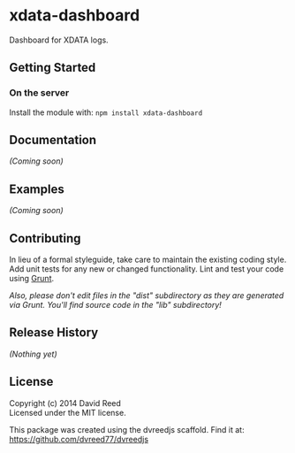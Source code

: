 # xdata-dashboard

Dashboard for XDATA logs.

## Getting Started
### On the server
Install the module with: `npm install xdata-dashboard`

## Documentation
_(Coming soon)_

## Examples
_(Coming soon)_

## Contributing
In lieu of a formal styleguide, take care to maintain the existing coding style. Add unit tests for any new or changed functionality. Lint and test your code using [Grunt](http://gruntjs.com/).

_Also, please don't edit files in the "dist" subdirectory as they are generated via Grunt. You'll find source code in the "lib" subdirectory!_

## Release History
_(Nothing yet)_

## License
Copyright (c) 2014 David Reed  
Licensed under the MIT license.

This package was created using the dvreedjs scaffold.  Find it at: https://github.com/dvreed77/dvreedjs